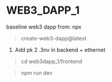 # WEB3_DAPP_1
baseline web3 dapp from: npx 

> create-web3-dapp@latest

1. Add pk 2 .3nv in backend + ethernet
> cd web3dapp_1/frontend 

> npm run dev